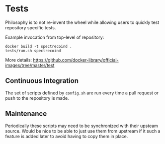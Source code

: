 # Tests

Philosophy is to not re-invent the wheel while allowing users to quickly test repository specific tests.

Example invocation from top-level of repository:

    docker build -t spectrecoind .
    tests/run.sh spectrecoind

More details: https://github.com/docker-library/official-images/tree/master/test

## Continuous Integration

The set of scripts defined by `config.sh` are run every time a pull request or push to the repository is made.

## Maintenance

Periodically these scripts may need to be synchronized with their upsteam source.  Would be nice to be able to just use them from upstream if it such a feature is added later to avoid having to copy them in place.
